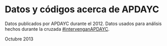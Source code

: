 # Datos y códigos acerca de APDAYC
Datos publicados por APDAYC durante el 2012. Datos usados para análisis hechos
durante la cruzada
[#intervenganAPDAYC](http://utero.pe/category/denuncia/intervenganapdayc/).

Octubre 2013
